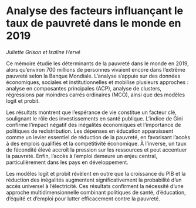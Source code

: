 # Analyse des facteurs influançant le taux de pauvreté dans le monde en 2019
_Juliette Grison et Isaline Hervé_

Ce mémoire étudie les déterminants de la pauvreté dans le monde en 2019, alors qu’environ 700 millions de personnes vivaient encore dans l’extrême pauvreté selon la Banque Mondiale. L’analyse s’appuie sur des données économiques, sociales et institutionnelles et mobilise plusieurs approches : analyse en composantes principales (ACP), analyse de clusters, régressions par moindres carrés ordinaires (MCO), ainsi que des modèles logit et probit.

Les résultats montrent que l’espérance de vie constitue un facteur clé, soulignant le rôle des investissements en santé publique. L’indice de Gini confirme l’impact négatif des inégalités économiques et l’importance de politiques de redistribution. Les dépenses en éducation apparaissent comme un levier essentiel de réduction de la pauvreté, en favorisant l’accès à des emplois qualifiés et la compétitivité économique. À l’inverse, un taux de fécondité élevé accroît la pression sur les ressources et peut accentuer la pauvreté. Enfin, l’accès à l’emploi demeure un enjeu central, particulièrement dans les pays en développement.

Les modèles logit et probit révèlent en outre que la croissance du PIB et la réduction des inégalités augmentent significativement la probabilité d’un accès universel à l’électricité. Ces résultats confirment la nécessité d’une approche multidimensionnelle combinant politiques de santé, d’éducation, d’équité et d’emploi pour lutter efficacement contre la pauvreté.
